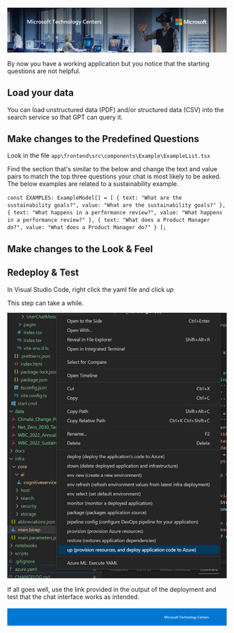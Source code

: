 ![MTC Header](./media/image2.jpeg)

By now you have a working application but you notice that the starting questions are not helpful.

## Load your data

You can load unstructured data (PDF) and/or structured data (CSV) into the search service so that GPT can query it.



## Make changes to the Predefined Questions

Look in the file `app\frontend\src\components\Example\ExampleList.tsx`

Find the section that's similar to the below and change the text and value pairs to match the top three questions your chat is most likely to be asked. The below examples are related to a sustainability example.

`const EXAMPLES: ExampleModel[] = [
    {
        text: "What are the sustainability goals?",
        value: "What are the sustainability goals?"
    },
    { text: "What happens in a performance review?", value: "What happens in a performance review?" },
    { text: "What does a Product Manager do?", value: "What does a Product Manager do?" }
];`

## Make changes to the Look & Feel



## Redeploy & Test

In Visual Studio Code, right click the yaml file and click *up* 

This step can take a while. 

![Redeploy from Visual Studio Code](./media/codedeployyaml.png)

If all goes well, use the link provided in the output of the deployment and test that the chat interface works as intended. 

![Footer](./media/image3.png)
